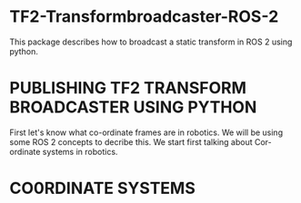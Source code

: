 # TF2-Transformbroadcaster-ROS-2
This package describes how to broadcast a static transform in ROS 2 using python.


# PUBLISHING TF2 TRANSFORM BROADCASTER USING PYTHON

First let's know what co-ordinate frames are in robotics. We will be using some ROS 2 concepts to decribe this. We start first talking about Cor-ordinate systems in robotics. 

# CO0RDINATE SYSTEMS

